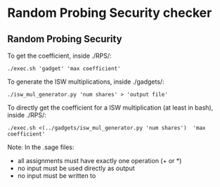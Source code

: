 # Random Probing Security checker

## Random Probing Security

To get the coefficient, inside ./RPS/:

    ./exec.sh 'gadget' 'max coefficient'

To generate the ISW multiplications, inside ./gadgets/:

    ./isw_mul_generator.py 'num shares' > 'output file'

To directly get the coefficient for a ISW multiplication (at least in bash), inside ./RPS/:

    ./exec.sh <(../gadgets/isw_mul_generator.py 'num shares')  'max coefficient'


Note: In the .sage files:
 - all assignments must have exactly one operation (+ or *)
 - no input must be used directly as output
 - no input must be written to
